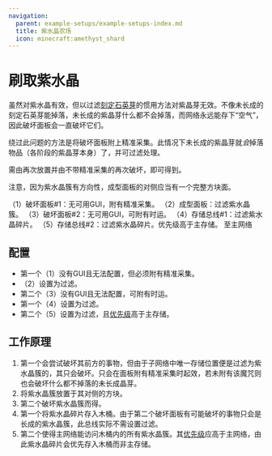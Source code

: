 ```yaml
---
navigation:
  parent: example-setups/example-setups-index.md
  title: 紫水晶农场
  icon: minecraft:amethyst_shard
---
```


# 刷取紫水晶

虽然<ItemLink id="growth_accelerator" />对紫水晶有效，但以<ItemLink id="annihilation_plane" />过滤[刻定石英芽](../items-blocks-machines/budding_certus.md)的惯用方法对紫晶芽无效。不像未长成的刻定石英芽能掉落<ItemLink id="certus_quartz_dust" />，未长成的紫晶芽什么都不会掉落，而网络永远能存下“空气”，因此破坏面板会一直破坏它们。

绕过此问题的方法是将破坏面板附上精准采集。此情况下未长成的紫晶芽就*会*掉落物品（各阶段的紫晶芽本身）了，并可过滤处理。

<ItemLink id="minecraft:amethyst_cluster" />需由<ItemLink id="formation_plane" />再次放置并由不带精准采集的<ItemLink id="annihilation_plane" />再次破坏，即可得到<ItemLink id="minecraft:amethyst_shard" />。

注意，因为紫水晶簇有方向性，成型面板的对侧应当有一个完整方块面。

<GameScene zoom="6" interactive={true}>
  <ImportStructure src="../assets/assemblies/amethyst_farm.snbt" />

  <BoxAnnotation color="#dddddd" min="2.7 1 1" max="3 2 2">
        （1）破坏面板#1：无可用GUI，附有精准采集。
  </BoxAnnotation>

  <BoxAnnotation color="#dddddd" min="2 1 1" max="2.3 2 2">
        （2）成型面板：过滤紫水晶簇。
        <ItemImage id="minecraft:amethyst_cluster" scale="2" />
  </BoxAnnotation>

  <BoxAnnotation color="#dddddd" min="1.3 0.7 1" max="2 1 2">
        （3）破坏面板#2：无可用GUI，可附有时运。
  </BoxAnnotation>

  <BoxAnnotation color="#dddddd" min="1 0 1" max="1.3 1 2">
        （4）存储总线#1：过滤紫水晶碎片。
        <ItemImage id="minecraft:amethyst_shard" scale="2" />
  </BoxAnnotation>

  <BoxAnnotation color="#dddddd" min="0 0 .7" max="1 1 1">
        （5）存储总线#2：过滤紫水晶碎片。优先级高于主存储。
        <ItemImage id="minecraft:amethyst_shard" scale="2" />
  </BoxAnnotation>

<DiamondAnnotation pos="0 0.5 0.5" color="#00ff00">
        至主网络
    </DiamondAnnotation>

  <IsometricCamera yaw="195" pitch="30" />
</GameScene>

## 配置

* 第一个<ItemLink id="annihilation_plane" />（1）没有GUI且无法配置，但必须附有精准采集。
* <ItemLink id="formation_plane" />（2）设置为过滤<ItemLink id="minecraft:amethyst_cluster" />。
* 第二个<ItemLink id="annihilation_plane" />（3）没有GUI且无法配置，可附有时运。
* 第一个<ItemLink id="storage_bus" />（4）设置为过滤<ItemLink id="minecraft:amethyst_shard" />。
* 第二个<ItemLink id="storage_bus" />（5）设置为过滤<ItemLink id="minecraft:amethyst_shard" />，且[优先级](../ae2-mechanics/import-export-storage.md#存储优先级)高于主存储。

## 工作原理

1. 第一个<ItemLink id="annihilation_plane" />会尝试破坏其前方的事物，但由于子网络中唯一存储位置便是过滤为紫水晶簇的<ItemLink id="formation_plane" />，其只会破坏<ItemLink id="minecraft:amethyst_cluster" />。只会在面板附有精准采集时起效，若未附有该魔咒则也会破坏什么都不掉落的未长成晶芽。
2. <ItemLink id="formation_plane" />将紫水晶簇放置于其对侧的方块。
3. 第二个<ItemLink id="annihilation_plane" />破坏紫水晶簇而得<ItemLink id="minecraft:amethyst_shard" />。
4. 第一个<ItemLink id="storage_bus" />将紫水晶碎片存入木桶。由于第二个破坏面板有可能破坏的事物只会是长成的紫水晶簇，此总线实际不需设置过滤。
5. 第二个<ItemLink id="storage_bus" />使得主网络能访问木桶内的所有紫水晶簇。其[优先级](../ae2-mechanics/import-export-storage.md#存储优先级)应高于主网络，由此紫水晶碎片会优先存入木桶而非主存储。
